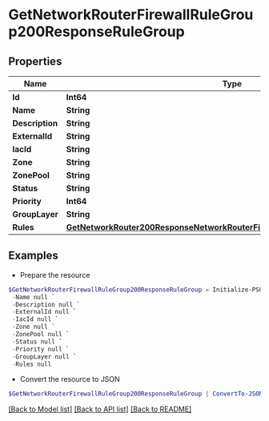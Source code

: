 # GetNetworkRouterFirewallRuleGroup200ResponseRuleGroup
## Properties

Name | Type | Description | Notes
------------ | ------------- | ------------- | -------------
**Id** | **Int64** |  | [optional] 
**Name** | **String** |  | [optional] 
**Description** | **String** |  | [optional] 
**ExternalId** | **String** |  | [optional] 
**IacId** | **String** |  | [optional] 
**Zone** | **String** |  | [optional] 
**ZonePool** | **String** |  | [optional] 
**Status** | **String** |  | [optional] 
**Priority** | **Int64** |  | [optional] 
**GroupLayer** | **String** |  | [optional] 
**Rules** | [**GetNetworkRouter200ResponseNetworkRouterFirewallRuleGroupsInnerRulesInner[]**](GetNetworkRouter200ResponseNetworkRouterFirewallRuleGroupsInnerRulesInner.md) |  | [optional] 

## Examples

- Prepare the resource
```powershell
$GetNetworkRouterFirewallRuleGroup200ResponseRuleGroup = Initialize-PSOpenAPIToolsGetNetworkRouterFirewallRuleGroup200ResponseRuleGroup  -Id null `
 -Name null `
 -Description null `
 -ExternalId null `
 -IacId null `
 -Zone null `
 -ZonePool null `
 -Status null `
 -Priority null `
 -GroupLayer null `
 -Rules null
```

- Convert the resource to JSON
```powershell
$GetNetworkRouterFirewallRuleGroup200ResponseRuleGroup | ConvertTo-JSON
```

[[Back to Model list]](../README.md#documentation-for-models) [[Back to API list]](../README.md#documentation-for-api-endpoints) [[Back to README]](../README.md)


